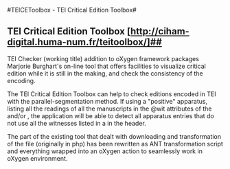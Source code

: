 #TEICEToolbox - TEI Critical Edition Toolbox#
  
## TEI Critical Edition Toolbox [http://ciham-digital.huma-num.fr/teitoolbox/]##

TEI Checker (working title) addition to oXygen framework packages Marjorie Burghart's on-line tool that offers facilities to visualize critical edition while it is still in the making, and check the consistency of the encoding.

The TEI Critical Edition Toolbox can help to check editions encoded in TEI with the parallel-segmentation method. If using a "positive" apparatus, listing all the readings of all the manuscripts in the @wit attributes of the <lem/> and/or <rdg/>, the application will be able to detect all apparatus entries that do not use all the witnesses listed in a <listWit/> in the header. 

The part of the existing tool that dealt with downloading and transformation of the file (originally in php) has been rewritten as ANT transformation script and everything wrapped into an oXygen action to seamlessly work in oXygen environment.